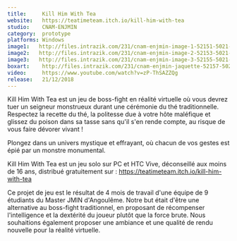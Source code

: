 ```yaml
---
title:     Kill Him With Tea
website:   https://teatimeteam.itch.io/kill-him-with-tea
studio:    CNAM-ENJMIN
category:  prototype
platforms: Windows
image1:   http://files.intrazik.com/231/cnam-enjmin-image-1-52151-5021-20180416-213955.jpg
image2:   http://files.intrazik.com/231/cnam-enjmin-image-2-52153-5021-20180416-213956.png
image3:   http://files.intrazik.com/231/cnam-enjmin-image-3-52155-5021-20180416-213956.png
boxart:    http://files.intrazik.com/231/cnam-enjmin-jaquette-52157-5021-20180416-213957.jpg
video:     https://www.youtube.com/watch?v=zP-ThSAZZQg
release:   21/12/2018
---
```


Kill Him With Tea est un jeu de boss-fight en réalité virtuelle où vous devrez tuer un seigneur monstrueux durant une cérémonie du thé traditionnelle. 
 Respectez la recette du thé, la politesse due à votre hôte maléfique et glissez du poison dans sa tasse sans qu'il s'en rende compte, au risque de vous faire dévorer vivant !
 
 Plongez dans un univers mystique et effrayant, où chacun de vos gestes est épié par un monstre monumental. 
 
 Kill Him With Tea est un jeu solo sur PC et HTC Vive, déconseillé aux moins de 16 ans, distribué gratuitement sur : https://teatimeteam.itch.io/kill-him-with-tea
 
 Ce projet de jeu est le résultat de 4 mois de travail d'une équipe de 9 étudiants du Master JMIN d'Angoulême. Notre but était d'être une alternative au boss-fight traditionnel, en proposant de récompenser l'intelligence et la dextérité du joueur plutôt que la force brute. Nous souhaitions également proposer une ambiance et une qualité de rendu nouvelle pour la réalité virtuelle.
